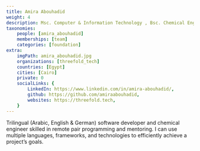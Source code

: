```yaml
---
title: Amira Abouhadid
weight: 4
description: Msc. Computer & Information Technology , Bsc. Chemical Engineering.
taxonomies:
    people: [amira_abouhadid]
    memberships: [team]
    categories: [foundation]
extra:
    imgPath: amira_abouhadid.jpg
    organizations: [threefold_tech]
    countries: [Egypt]
    cities: [Cairo]
    private: 0
    socialLinks: {
        LinkedIn: https://www.linkedin.com/in/amira-abouhadid/,
        github: https://github.com/amiraabouhadid,
        websites: https://threefold.tech,
    }
---
```


Trilingual (Arabic, English & German) software developer and chemical engineer skilled in remote pair programming and mentoring.  I can use multiple languages, frameworks, and technologies to efficiently achieve a project’s goals. 
